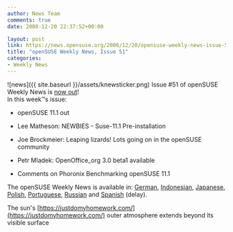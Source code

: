 ```yaml
---
author: News Team
comments: true
date: 2008-12-20 22:37:52+00:00

layout: post
link: https://news.opensuse.org/2008/12/20/opensuse-weekly-news-issue-51/
title: "openSUSE Weekly News, Issue 51"
categories:
- Weekly News
---
```

![news]({{ site.baseurl }}/assets/knewsticker.png) Issue #51 of openSUSE Weekly News is [now out](http://en.opensuse.org/OpenSUSE_Weekly_News/51)!  
In this week™s issue:


  * openSUSE 11.1 out 

  * Lee Matheson: NEWBIES - Suse-11.1 Pre-installation 

  * Joe Brockmeier: Leaping lizards! Lots going on in the openSUSE community 

  * Petr Mladek: OpenOffice_org 3.0 beta1 available 

  * Comments on Phoronix Benchmarking openSUSE 11.1 




The openSUSE Weekly News is available in: 
[German](http://de.opensuse.org/OpenSUSE-Wochenschau/51), 
[Indonesian](http://en.opensuse.org/OpenSUSE_Weekly_News/51/indonesian), 
[Japanese](http://ja.opensuse.org/OpenSUSE_Weekly_News/51), 
[Polish](http://pl.opensuse.org/Tygodnik_openSUSE/51), 
[Portuguese](http://pt.opensuse.org/Not%C3%ADcias_da_semana_no_openSUSE/51),
[Russian](http://ru.opensuse.org/%D0%95%D0%B6%D0%B5%D0%BD%D0%B5%D0%B4%D0%B5%D0%BB%D1%8C%D0%BD%D1%8B%D0%B5_%D0%BD%D0%BE%D0%B2%D0%BE%D1%81%D1%82%D0%B8_openSUSE/51) and
[Spanish](http://es.opensuse.org/OpenSUSE_Noticias_Semanales/51) (delay).

The sun's [https://justdomyhomework.com/](https://justdomyhomework.com/) outer atmosphere extends beyond its visible surface
		
